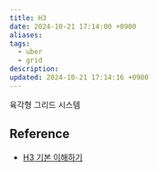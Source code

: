 ```yaml
---
title: H3
date: 2024-10-21 17:14:00 +0900
aliases: 
tags:
  - uber
  - grid
description: 
updated: 2024-10-21 17:14:16 +0900
---
```


육각형 그리드 시스템

## Reference

- [H3 기본 이해하기](https://mark-kim.blog/h3_basic/)